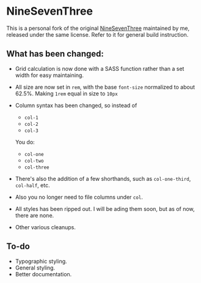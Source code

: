 # NineSevenThree

This is a personal fork of the original
[NineSevenThree](https://github.com/resir014/NineSevenThree/releases)
maintained by me, released under the same license. Refer to it for general
build instruction.

## What has been changed:

* Grid calculation is now done with a SASS function rather than a set width
  for easy maintaining.
* All size are now set in `rem`, with the base `font-size` normalized to about
  62.5%. Making `1rem` equal in size to `10px`
* Column syntax has been changed, so instead of
  * `col-1`
  * `col-2`
  * `col-3`

  You do:

  * `col-one`
  * `col-two`
  * `col-three`
* There's also the addition of a few shorthands, such as `col-one-third`,
  `col-half`, etc.
* Also you no longer need to file columns under `col`.
* All styles has been ripped out. I will be ading them soon, but as of now,
  there are none.
* Other various cleanups.

## To-do

* Typographic styling.
* General styling.
* Better documentation.

